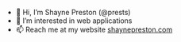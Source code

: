 - 👋 Hi, I’m Shayne Preston (@prests)
- 👀 I’m interested in web applications
- 📫 Reach me at my website <a href="https://www.shaynepreston.com" target="_blank">shaynepreston.com</a>
